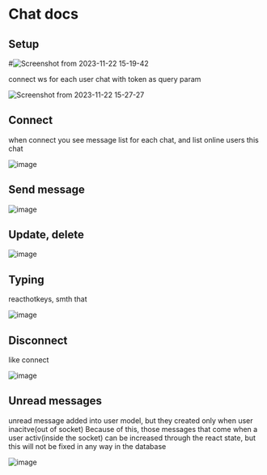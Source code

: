 <h1>Chat docs</h1>

## Setup
#![Screenshot from 2023-11-22 15-19-42](https://github.com/ternyavsky/fsd_medic/assets/105453132/e5098369-a540-451d-aaca-8406ac5697c6)
<p> connect ws for each user chat with token as query param</p>

![Screenshot from 2023-11-22 15-27-27](https://github.com/ternyavsky/fsd_medic/assets/105453132/a88a0777-4e70-43ed-acac-ac261987552f)


## Connect
<p>when connect you see message list for each chat, and list online users this chat</p>

![image](https://github.com/ternyavsky/fsd_medic/assets/105453132/3117521d-ad2b-4b6a-8b6b-bc18125845b1)

## Send message

![image](https://github.com/ternyavsky/fsd_medic/assets/105453132/1b559b37-409d-4995-a2ce-6a14338a0d64)

## Update, delete

![image](https://github.com/ternyavsky/fsd_medic/assets/105453132/d6bc7a89-eef9-4fa1-a0ce-fe051d415256)

## Typing
reacthotkeys, smth that

![image](https://github.com/ternyavsky/fsd_medic/assets/105453132/a8c0f072-1e65-49ec-b3a2-fc1597337c5e)


## Disconnect
<p>like connect </p>

![image](https://github.com/ternyavsky/fsd_medic/assets/105453132/e8673949-f5af-4fab-8676-44141490db8c)


## Unread messages
<p>unread message added into user model, but they created only when user inacitve(out of socket)
Because of this, those messages that come when a user activ(inside the socket) can be increased through the react state, but this will not be fixed in any way in the database</p>

![image](https://github.com/ternyavsky/fsd_medic/assets/105453132/cb2fe455-1639-47c1-853c-39ef32aa30a1)
